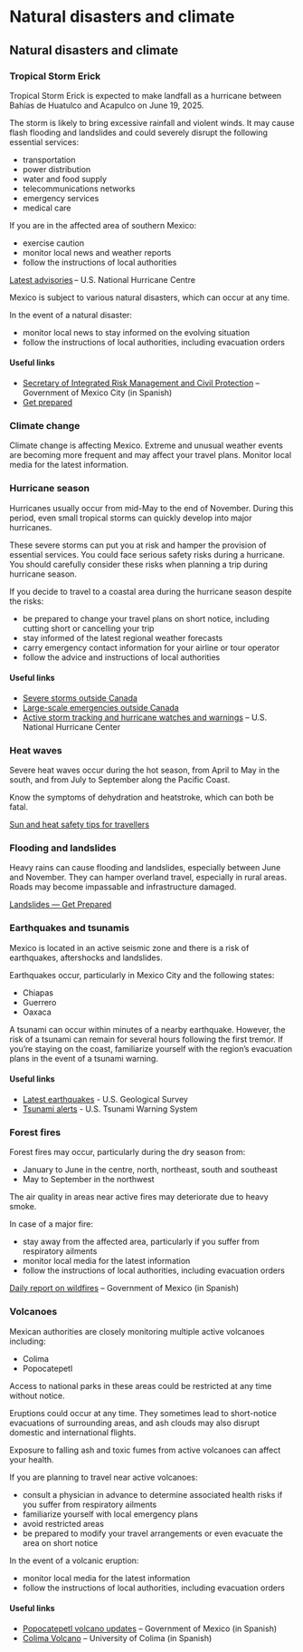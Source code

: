 # Natural disasters and climate

## Natural disasters and climate

### Tropical Storm Erick

Tropical Storm Erick is expected to make landfall as a hurricane between Bahías de Huatulco and Acapulco on June 19, 2025.

The storm is likely to bring excessive rainfall and violent winds. It may cause flash flooding and landslides and could severely disrupt the following essential services:

* transportation
* power distribution
* water and food supply
* telecommunications networks
* emergency services
* medical care

If you are in the affected area of southern Mexico:

* exercise caution
* monitor local news and weather reports
* follow the instructions of local authorities

[Latest advisories](http://www.nhc.noaa.gov/) – U.S. National Hurricane Centre

Mexico is subject to various natural disasters, which can occur at any time.

In the event of a natural disaster:

* monitor local news to stay informed on the evolving situation
* follow the instructions of local authorities, including evacuation orders

#### Useful links

* [Secretary of Integrated Risk Management and Civil Protection](https://www.proteccioncivil.cdmx.gob.mx/) – Government of Mexico City (in Spanish)
* [Get prepared](https://www.getprepared.gc.ca/index-en.aspx)

### Climate change

Climate change is affecting Mexico. Extreme and unusual weather events are becoming more frequent and may affect your travel plans. Monitor local media for the latest information.



### Hurricane season

Hurricanes usually occur from mid-May to the end of November. During this period, even small tropical storms can quickly develop into major hurricanes.

These severe storms can put you at risk and hamper the provision of essential services. You could face serious safety risks during a hurricane. You should carefully consider these risks when planning a trip during hurricane season.

If you decide to travel to a coastal area during the hurricane season despite the risks:

* be prepared to change your travel plans on short notice, including cutting short or cancelling your trip
* stay informed of the latest regional weather forecasts
* carry emergency contact information for your airline or tour operator
* follow the advice and instructions of local authorities

#### Useful links

* [Severe storms outside Canada](https://travel.gc.ca/travelling/health-safety/hurricanes-typhoons-cyclones-monsoons )
* [Large-scale emergencies outside Canada](https://travel.gc.ca/assistance/emergency-info/large-scale-emergencies-abroad)
* [Active storm tracking and hurricane watches and warnings](http://www.nhc.noaa.gov/) – U.S. National Hurricane Center

### Heat waves

Severe heat waves occur during the hot season, from April to May in the south, and from July to September along the Pacific Coast.

Know the symptoms of dehydration and heatstroke, which can both be fatal.

[Sun and heat safety tips for travellers](https://travel.gc.ca/travelling/health-safety/sun-tips?_ga=2.10300658.612771995.1719233059-1405742948.1680118138)

### Flooding and landslides

Heavy rains can cause flooding and landslides, especially between June and November. They can hamper overland travel, especially in rural areas. Roads may become impassable and infrastructure damaged.

[Landslides — Get Prepared](https://www.getprepared.gc.ca/cnt/hzd/lndslds-prp-en.aspx)

### Earthquakes and tsunamis

Mexico is located in an active seismic zone and there is a risk of earthquakes, aftershocks and landslides.

Earthquakes occur, particularly in Mexico City and the following states:

* Chiapas
* Guerrero
* Oaxaca

A tsunami can occur within minutes of a nearby earthquake. However, the risk of a tsunami can remain for several hours following the first tremor. If you’re staying on the coast, familiarize yourself with the region’s evacuation plans in the event of a tsunami warning.

#### Useful links

* [Latest earthquakes](https://earthquake.usgs.gov/earthquakes/map/) - U.S. Geological Survey
* [Tsunami alerts](http://tsunami.gov/) - U.S. Tsunami Warning System

### Forest fires

Forest fires may occur, particularly during the dry season from:

* January to June in the centre, north, northeast, south and southeast
* May to September in the northwest

The air quality in areas near active fires may deteriorate due to heavy smoke.

In case of a major fire:

* stay away from the affected area, particularly if you suffer from respiratory ailments
* monitor local media for the latest information
* follow the instructions of local authorities, including evacuation orders

[Daily report on wildfires](https://www.gob.mx/conafor/documentos/reporte-semanal-de-incendios?idiom=es) – Government of Mexico (in Spanish)

### Volcanoes

Mexican authorities are closely monitoring multiple active volcanoes including:

* Colima
* Popocatepetl

Access to national parks in these areas could be restricted at any time without notice.

Eruptions could occur at any time. They sometimes lead to short-notice evacuations of surrounding areas, and ash clouds may also disrupt domestic and international flights.

Exposure to falling ash and toxic fumes from active volcanoes can affect your health.

If you are planning to travel near active volcanoes:

* consult a physician in advance to determine associated health risks if you suffer from respiratory ailments
* familiarize yourself with local emergency plans
* avoid restricted areas
* be prepared to modify your travel arrangements or even evacuate the area on short notice

In the event of a volcanic eruption:

* monitor local media for the latest information
* follow the instructions of local authorities, including evacuation orders

#### Useful links

* [Popocatepetl volcano updates](https://www.gob.mx/cenapred) – Government of Mexico (in Spanish)
* [Colima Volcano](http://portal.ucol.mx/cueiv/Volcan-colima.htm) – University of Colima (in Spanish)